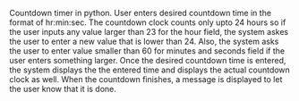Countdown timer in python.
User enters desired countdown time in the format of hr:min:sec.
The countdown clock counts only upto 24 hours so if the user inputs any value larger than 23 for the hour field, the system askes the user to enter a new value that is lower than 24. 
Also, the system asks the user to enter value smaller than 60 for minutes and seconds field if the user enters something larger.
Once the desired countdown time is entered, the system displays the the entered time and displays the actual countdown clock as well. 
When the countdown finishes, a message is displayed to let the user know that it is done.